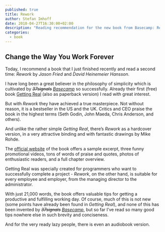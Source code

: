 ```yaml
---
published: true
title: Rework
author: Stefan Imhoff
date: 2010-04-27T16:30:00+02:00
description: "Reading recommendation for the new book from Basecamp: Rework. A short, well-illustrated book on product development and how to run a company that has not been wrongly put on the bestseller list for a long time and has been praised to the highest standards."
categories:
  - book
---
```


## Change the Way You Work Forever

Today, I recommend a book that I just finished recently and read a second time: _Rework_ by _Jason Fried_ and _David Heinemeier Hansson_.

I have long been a great believer in the philosophy of simplicity which is cultivated by _<del>37signals</del> <ins>Basecamp</ins>_ so successfully. Already their first (free) book [Getting Real](https://basecamp.com/books/getting-real) (also as <AffiliateLink asin="0578012812">paperback version</AffiliateLink>) I read with great interest.

<Row variant="variable" minWidth="110px" marginBottom>
  <AmazonBook asin="0307463745" />
  <AmazonBook asin="0578012812" />
</Row>

But with _Rework_ they have achieved a true masterpiece. Not without reason, it is a bestseller in the US and the UK. Critics and CEO praise the book in the highest terms (Seth Godin, John Maeda, Chris Anderson, and others).

And unlike the rather simple _Getting Real_, there’s _Rework_ as a hardcover version, in a very attractive binding and with fantastic drawings by Mike Rohde.

The [official website](https://basecamp.com/books/rework) of the book offers a sample excerpt, three funny promotional videos, tons of words of praise and quotes, photos of enthusiastic readers, and a full chapter overview.

Getting Real was specially created for programmers who want to successfully complete a project - _Rework_, on the other hand, is suitable for every employee and employer, from the managing director to the administrator.

With just 21,000 words, the book offers valuable tips for getting a productive and fulfilling working day. Of course, much of this is not new (some points have already been found in _Getting Real_), and none of this has been invented by _<del>37signals</del> <ins>Basecamp</ins>_, but so far I’ve read so many good tips nowhere else in such brevity and conciseness.

And for the very ready lazy people, there is even an <AffiliateLink asin="0307704513">audiobook version</AffiliateLink>.
